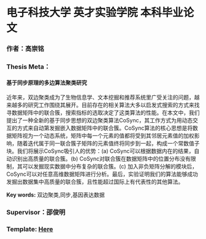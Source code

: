 # 电子科技大学 英才实验学院 本科毕业论文

### 作者：高崇铭

### Thesis Meta：

#### 基于同步原理的多边算法聚类研究

近年来，双边聚类成为了生物信息学、文本挖掘和推荐系统里广受关注的问题，越来越多的研究工作围绕其展开。目前存在的相关算法大多以启发式搜索的方式来找寻数据矩阵中的联合簇，搜索指标的选取决定了这类算法的性能。在本文中，我们提出了一种全新的基于同步思想的双边聚类算法CoSync，其工作方式为用动态交互的方式来自动第发掘嵌入数据矩阵中的联合簇。CoSync算法的核心思想是将数据矩阵视为一个动态系统，矩阵中每一个元素的值都将受到其邻居元素值的加权影响，随着迭代属于同一联合簇子矩阵的元素值终将同步到一起，构成一个常数值子块。我们将展示CoSync吸引人的优势：(a) CoSync可以根据数据内在的结果，自动识别出高质量的联合簇。(b) CoSync对联合簇在数据矩阵中的位置分布没有限制，其可以发掘现实数据中分布复杂的联合簇。(c) 加入非负矩阵分解的模块后，CoSync可以对任意高维数据矩阵进行分析。最后，实验证明我们的算法能够成功发掘出数据集中高质量的联合簇，且性能超过国际上有代表性的其他算法。

**Key words:** 双边聚类,同步,基因表达数据

### Supervisor：邵俊明

### Template: [Here](https://github.com/shifujun/UESTCthesis/wiki)

